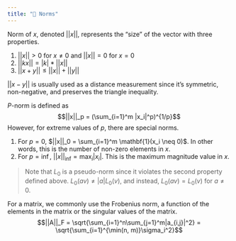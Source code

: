 ```yaml
---
title: "📌 Norms"
---
```

Norm of $x$, denoted $||x||$, represents the “size” of the vector with three properties.
1.  $||x|| > 0$ for $x \neq 0$ and $||x|| = 0$ for $x = 0$
2.  $||kx|| = |k| * ||x||$
3.  $||x + y|| \leq ||x|| + ||y||$

$||x-y||$ is usually used as a distance measurement since it’s symmetric, non-negative, and preserves the triangle inequality.

$P$-norm is defined as $$||x||_p = (\sum_{i=1}^m |x_i|^p)^{1/p}$$
However, for extreme values of $p$, there are special norms.
1. For $p = 0$, $||x||_0 = \sum_{i=1}^m \mathbf{1}(x_i \neq 0)$. In other words, this is the number of non-zero elements in $x$.
2. For $p = \inf$, $||x||_{\inf} = \max_i |x_i|$. This is the maximum magnitude value in $x$.

>Note that $L_0$ is a pseudo-norm since it violates the second property defined above. $L_0(av) \neq |a|L_0(v)$, and instead, $L_0(av) = L_0(v)$ for $a \neq 0$.

For a matrix, we commonly use the Frobenius norm, a function of the elements in the matrix or the singular values of the matrix. $$||A||_F = \sqrt{\sum_{i=1}^n\sum_{j=1}^m|a_{i,j}|^2} = \sqrt{\sum_{i=1}^{\min(n, m)}\sigma_i^2}$$